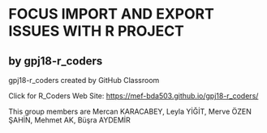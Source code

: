 # FOCUS IMPORT AND EXPORT ISSUES WITH R PROJECT  
## by gpj18-r_coders
gpj18-r_coders created by GitHub Classroom

Click for R_Coders Web Site: https://mef-bda503.github.io/gpj18-r_coders/

This group members are Mercan KARACABEY, Leyla YİĞİT, Merve ÖZEN ŞAHİN, Mehmet AK, Büşra AYDEMİR

